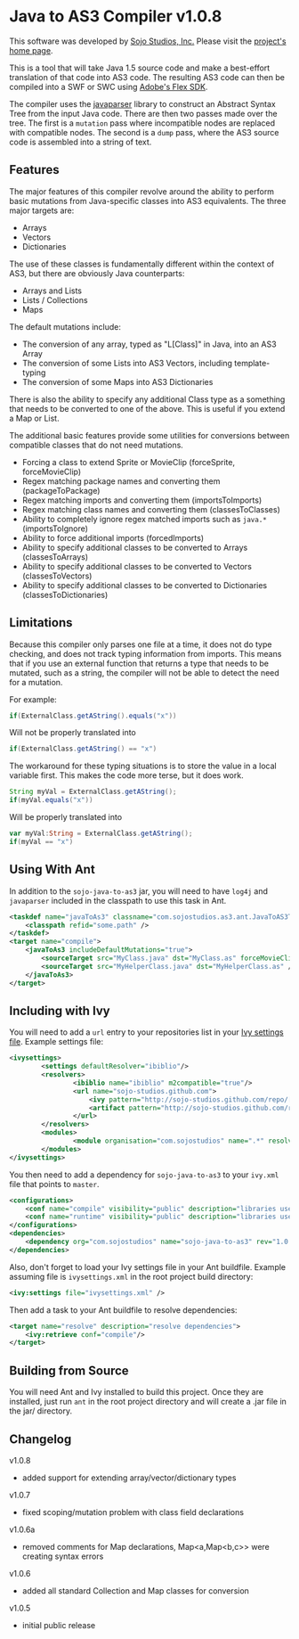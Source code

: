 Java to AS3 Compiler v1.0.8
===========================

This software was developed by [Sojo Studios, Inc.](http://www.sojostudios.com/)
Please visit the [project's home page](https://github.com/Sojo-Studios/java-to-as3).

This is a tool that will take Java 1.5 source code and make a best-effort translation of that 
code into AS3 code. The resulting AS3 code can then be compiled into a SWF or SWC using
[Adobe's Flex SDK](http://opensource.adobe.com/wiki/display/flexsdk/Flex+SDK).

The compiler uses the [javaparser](http://code.google.com/p/javaparser/) library to 
construct an Abstract Syntax Tree from the input Java code. There are then two passes 
made over the tree. The first is a `mutation` pass where incompatible nodes are replaced 
with compatible nodes. The second is a `dump` pass, where the AS3 source code is assembled
into a string of text. 


Features
--------
The major features of this compiler revolve around the ability to perform basic mutations
from Java-specific classes into AS3 equivalents. The three major targets are:

* Arrays
* Vectors
* Dictionaries

The use of these classes is fundamentally different within the context of AS3, but there
are obviously Java counterparts:

* Arrays and Lists
* Lists / Collections
* Maps

The default mutations include:

* The conversion of any array, typed as "L[Class]" in Java, into an AS3 Array
* The conversion of some Lists into AS3 Vectors, including template-typing
* The conversion of some Maps into AS3 Dictionaries

There is also the ability to specify any additional Class type as a something that needs to 
be converted to one of the above. This is useful if you extend a Map or List.

The additional basic features provide some utilities for conversions between compatible classes
that do not need mutations.

* Forcing a class to extend Sprite or MovieClip (forceSprite, forceMovieClip)
* Regex matching package names and converting them (packageToPackage)
* Regex matching imports and converting them (importsToImports)
* Regex matching class names and converting them (classesToClasses)
* Ability to completely ignore regex matched imports such as `java.*` (importsToIgnore)
* Ability to force additional imports (forcedImports)
* Ability to specify additional classes to be converted to Arrays (classesToArrays)
* Ability to specify additional classes to be converted to Vectors (classesToVectors)
* Ability to specify additional classes to be converted to Dictionaries (classesToDictionaries)


Limitations
-----------
Because this compiler only parses one file at a time, it does not do type checking, and does 
not track typing information from imports. This means that if you use an external function that
returns a type that needs to be mutated, such as a string, the compiler will not be able to
detect the need for a mutation.

For example: 

```java
if(ExternalClass.getAString().equals("x"))
```

Will not be properly translated into

```actionscript
if(ExternalClass.getAString() == "x")
```

The workaround for these typing situations is to store the value in a local variable first. This 
makes the code more terse, but it does work.

```java
String myVal = ExternalClass.getAString();
if(myVal.equals("x"))
```

Will be properly translated into

```actionscript
var myVal:String = ExternalClass.getAString();
if(myVal == "x")
```


Using With Ant
--------------

In addition to the `sojo-java-to-as3` jar, you will need to have `log4j` and `javaparser` included 
in the classpath to use this task in Ant.

```xml
<taskdef name="javaToAs3" classname="com.sojostudios.as3.ant.JavaToAS3Task">
	<classpath refid="some.path" />
</taskdef>
<target name="compile">
	<javaToAs3 includeDefaultMutations="true">
		<sourceTarget src="MyClass.java" dst="MyClass.as" forceMovieClip="true" />
 		<sourceTarget src="MyHelperClass.java" dst="MyHelperClass.as" />
	</javaToAs3>
</target>
```


Including with Ivy
------------------

You will need to add a `url` entry to your repositories list in your 
[Ivy settings file](http://ant.apache.org/ivy/history/latest-milestone/use/settings.html).
Example settings file:

```xml
<ivysettings>
        <settings defaultResolver="ibiblio"/>
        <resolvers>
                <ibiblio name="ibiblio" m2compatible="true"/>
                <url name="sojo-studios.github.com">
					<ivy pattern="http://sojo-studios.github.com/repo/[module]/[revision]/ivy.xml" />
					<artifact pattern="http://sojo-studios.github.com/repo/[module]/[revision]/[artifact]-[revision].[ext]" />
				</url>
        </resolvers>
        <modules>
                <module organisation="com.sojostudios" name=".*" resolver="sojo-studios.github.com" />
        </modules>
</ivysettings>
```

You then need to add a dependency for `sojo-java-to-as3` to your `ivy.xml` file that points to `master`.

```xml
<configurations>
	<conf name="compile" visibility="public" description="libraries used during compilation."/>
	<conf name="runtime" visibility="public" description="libraries used during runtime." extends="compile"/>
</configurations>
<dependencies>
	<dependency org="com.sojostudios" name="sojo-java-to-as3" rev="1.0.5" conf="compile->master(*);runtime->default"/>
</dependencies>
```

Also, don't forget to load your Ivy settings file in your Ant buildfile. Example assuming file is `ivysettings.xml` 
in the root project build directory:

```xml
<ivy:settings file="ivysettings.xml" />
```

Then add a task to your Ant buildfile to resolve dependencies:

```xml
<target name="resolve" description="resolve dependencies">
	<ivy:retrieve conf="compile"/>
</target>
```


Building from Source
--------------------

You will need Ant and Ivy installed to build this project. Once they are installed, just run `ant` in the
root project directory and will create a .jar file in the jar/ directory.


Changelog
---------

v1.0.8
* added support for extending array/vector/dictionary types

v1.0.7
* fixed scoping/mutation problem with class field declarations

v1.0.6a
* removed comments for Map declarations, Map&lt;a,Map&lt;b,c&gt;&gt; were creating syntax errors

v1.0.6
* added all standard Collection and Map classes for conversion

v1.0.5
* initial public release
